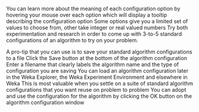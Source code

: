 You can learn more about the meaning of each configuration option by hovering your mouse
over each option which will display a tooltip describing the configuration option Some options
give you a limited set of values to choose from, other take integer or real valued numbers Try
both experimentation and research in order to come up with 3-to-5 standard configurations of
an algorithm to try on your problem.

A pro-tip that you can use is to save your standard algorithm configurations to a file Click
the Save button at the bottom of the algorithm configuration Enter a filename that clearly labels
the algorithm name and the type of configuration you are saving You can load an algorithm
configuration later in the Weka Explorer, the Weka Experiment Environment and elsewhere in
Weka This is most valuable when you settle on a suite of standard algorithm configurations
that you want reuse on problem to problem You can adopt and use the configuration for the
algorithm by clicking the OK button on the algorithm configuration window